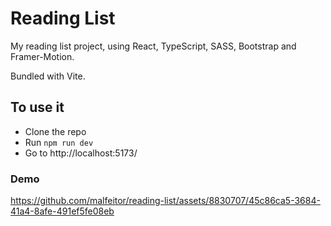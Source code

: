 # Reading List

My reading list project, using React, TypeScript, SASS, Bootstrap and Framer-Motion.

Bundled with Vite.

## To use it

- Clone the repo
- Run `npm run dev`
- Go to http://localhost:5173/

### Demo

https://github.com/malfeitor/reading-list/assets/8830707/45c86ca5-3684-41a4-8afe-491ef5fe08eb
